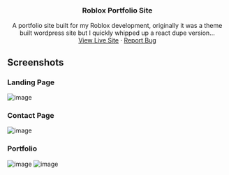 <!-- Improved compatibility of back to top link: See: https://github.com/othneildrew/Best-README-Template/pull/73 -->

<h3 align="center">Roblox Portfolio Site</h3>

  <p align="center">
    A portfolio site built for my Roblox development, originally it was a theme built wordpress site but I quickly whipped up a react dupe version...
    <br />
    <a href="https://tegabc.co.uk" target="_blank">View Live Site</a>
    ·
    <a href="https://github.com/TegaBC/rblx-portfolio/issues">Report Bug</a>
  </p>
</div>

## Screenshots
### Landing Page
![image](https://github.com/TegaBC/rblx-portfolio/assets/64938182/701ab22d-abc3-48f1-891b-3472fcd101ad)

### Contact Page
![image](https://github.com/TegaBC/rblx-portfolio/assets/64938182/7360e61a-037b-4137-b53f-04da8abf9fd5)

### Portfolio
![image](https://github.com/TegaBC/rblx-portfolio/assets/64938182/d82b0fc0-670d-4845-bfd8-2a8e3d363cdd)
![image](https://github.com/TegaBC/rblx-portfolio/assets/64938182/d9751364-09cb-435e-a9ce-e8a0aad7dd3e)



<!-- MARKDOWN LINKS & IMAGES -->
<!-- https://www.markdownguide.org/basic-syntax/#reference-style-links -->
[React.js]: https://img.shields.io/badge/React-20232A?style=for-the-badge&logo=react&logoColor=61DAFB
[React-url]: https://reactjs.org/
